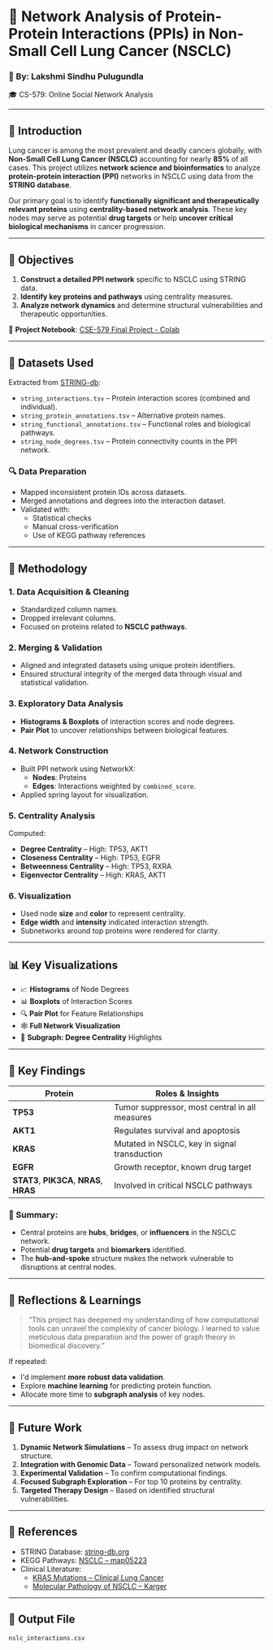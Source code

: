 # 🧬 Network Analysis of Protein-Protein Interactions (PPIs) in Non-Small Cell Lung Cancer (NSCLC)

### 🔬 By: Lakshmi Sindhu Pulugundla  
🎓 CS-579: Online Social Network Analysis  

---

## 📌 Introduction

Lung cancer is among the most prevalent and deadly cancers globally, with **Non-Small Cell Lung Cancer (NSCLC)** accounting for nearly **85%** of all cases. This project utilizes **network science and bioinformatics** to analyze **protein-protein interaction (PPI)** networks in NSCLC using data from the **STRING database**.

Our primary goal is to identify **functionally significant and therapeutically relevant proteins** using **centrality-based network analysis**. These key nodes may serve as potential **drug targets** or help **uncover critical biological mechanisms** in cancer progression.

---

## 🎯 Objectives

1. **Construct a detailed PPI network** specific to NSCLC using STRING data.
2. **Identify key proteins and pathways** using centrality measures.
3. **Analyze network dynamics** and determine structural vulnerabilities and therapeutic opportunities.

🔗 **Project Notebook**: [CSE-579 Final Project - Colab](https://colab.research.google.com/drive/19fNUyafFIGv9z_yTEVXwK7kYBMv7iw3l?usp=sharing)

---

## 🧾 Datasets Used

Extracted from [STRING-db](https://string-db.org):

- `string_interactions.tsv` – Protein interaction scores (combined and individual).
- `string_protein_annotations.tsv` – Alternative protein names.
- `string_functional_annotations.tsv` – Functional roles and biological pathways.
- `string_node_degrees.tsv` – Protein connectivity counts in the PPI network.

### 🔍 Data Preparation

- Mapped inconsistent protein IDs across datasets.
- Merged annotations and degrees into the interaction dataset.
- Validated with:
  - Statistical checks
  - Manual cross-verification
  - Use of KEGG pathway references

---

## 🧪 Methodology

### 1. Data Acquisition & Cleaning
- Standardized column names.
- Dropped irrelevant columns.
- Focused on proteins related to **NSCLC pathways**.

### 2. Merging & Validation
- Aligned and integrated datasets using unique protein identifiers.
- Ensured structural integrity of the merged data through visual and statistical validation.

### 3. Exploratory Data Analysis
- **Histograms & Boxplots** of interaction scores and node degrees.
- **Pair Plot** to uncover relationships between biological features.

### 4. Network Construction
- Built PPI network using NetworkX:
  - **Nodes**: Proteins
  - **Edges**: Interactions weighted by `combined_score`.
- Applied spring layout for visualization.

### 5. Centrality Analysis

Computed:

- **Degree Centrality** – High: TP53, AKT1  
- **Closeness Centrality** – High: TP53, EGFR  
- **Betweenness Centrality** – High: TP53, RXRA  
- **Eigenvector Centrality** – High: KRAS, AKT1

### 6. Visualization

- Used node **size** and **color** to represent centrality.
- **Edge width** and **intensity** indicated interaction strength.
- Subnetworks around top proteins were rendered for clarity.

---

## 📊 Key Visualizations

- 📈 **Histograms** of Node Degrees  
- 📊 **Boxplots** of Interaction Scores  
- 🔍 **Pair Plot** for Feature Relationships  
- 🕸 **Full Network Visualization**  
- 🎯 **Subgraph: Degree Centrality** Highlights

---

## 📌 Key Findings

| Protein | Roles & Insights |
|--------|-------------------|
| **TP53** | Tumor suppressor, most central in all measures |
| **AKT1** | Regulates survival and apoptosis |
| **KRAS** | Mutated in NSCLC, key in signal transduction |
| **EGFR** | Growth receptor, known drug target |
| **STAT3**, **PIK3CA**, **NRAS**, **HRAS** | Involved in critical NSCLC pathways |

### 🔑 Summary:

- Central proteins are **hubs**, **bridges**, or **influencers** in the NSCLC network.
- Potential **drug targets** and **biomarkers** identified.
- The **hub-and-spoke** structure makes the network vulnerable to disruptions at central nodes.

---

## 🧠 Reflections & Learnings

> “This project has deepened my understanding of how computational tools can unravel the complexity of cancer biology. I learned to value meticulous data preparation and the power of graph theory in biomedical discovery.”

If repeated:
- I'd implement **more robust data validation**.
- Explore **machine learning** for predicting protein function.
- Allocate more time to **subgraph analysis** of key nodes.

---

## 🔭 Future Work

1. **Dynamic Network Simulations** – To assess drug impact on network structure.
2. **Integration with Genomic Data** – Toward personalized network models.
3. **Experimental Validation** – To confirm computational findings.
4. **Focused Subgraph Exploration** – For top 10 proteins by centrality.
5. **Targeted Therapy Design** – Based on identified structural vulnerabilities.

---

## 🔗 References

- STRING Database: [string-db.org](https://string-db.org)
- KEGG Pathways: [NSCLC – map05223](https://www.genome.jp/entry/map05223)
- Clinical Literature:
  - [KRAS Mutations – Clinical Lung Cancer](https://www.clinical-lung-cancer.com/article/S1525-7304(11)70275-3/abstract)
  - [Molecular Pathology of NSCLC – Karger](https://karger.com/res/article-abstract/72/3/313/294494)

---

## 💾 Output File

```bash
nslc_interactions.csv

